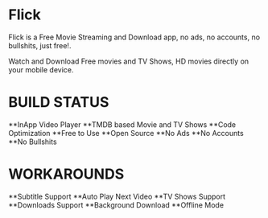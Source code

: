 # Flick
Flick is a Free Movie Streaming and Download app, no ads, no accounts, no bullshits, just free!.

Watch and Download Free movies and TV Shows, HD movies directly on your mobile device.

# BUILD STATUS

**InApp Video Player
**TMDB based Movie and TV Shows
**Code Optimization
**Free to Use
**Open Source
**No Ads
**No Accounts
**No Bullshits


# WORKAROUNDS

**Subtitle Support
**Auto Play Next Video
**TV Shows Support
**Downloads Support
**Background Download
**Offline Mode
